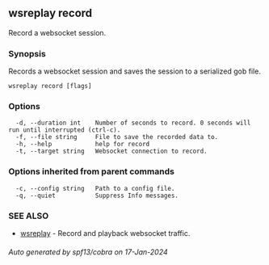 ## wsreplay record

Record a websocket session.

### Synopsis

Records a websocket session and saves the session to a serialized gob file.

```
wsreplay record [flags]
```

### Options

```
  -d, --duration int    Number of seconds to record. 0 seconds will run until interrupted (ctrl-c).
  -f, --file string     File to save the recorded data to.
  -h, --help            help for record
  -t, --target string   Websocket connection to record.
```

### Options inherited from parent commands

```
  -c, --config string   Path to a config file.
  -q, --quiet           Suppress Info messages.
```

### SEE ALSO

* [wsreplay](wsreplay.md)	 - Record and playback websocket traffic.

###### Auto generated by spf13/cobra on 17-Jan-2024
